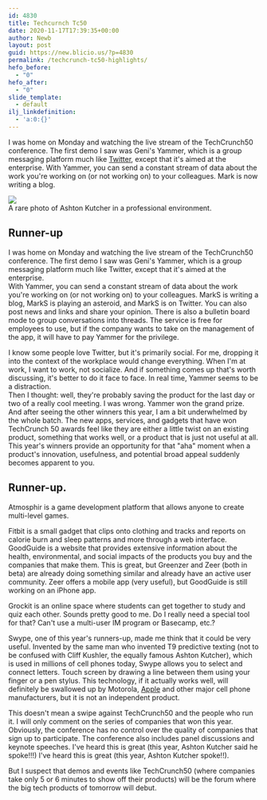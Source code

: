 ```yaml
---
id: 4830
title: Techcurnch Tc50
date: 2020-11-17T17:39:35+00:00
author: Newb
layout: post
guid: https://new.blicio.us/?p=4830
permalink: /techcrunch-tc50-highlights/
hefo_before:
  - "0"
hefo_after:
  - "0"
slide_template:
  - default
ilj_linkdefinition:
  - 'a:0:{}'
---
```

I was home on Monday and watching the live stream of the TechCrunch50 conference. The first demo I saw was Geni's Yammer, which is a group messaging platform much like [Twitter](https://new.blicio.us/how-to-promote-your-startup-using-twitter/), except that it's aimed at the enterprise. With Yammer, you can send a constant stream of data about the work you're working on (or not working on) to your colleagues. Mark is now writing a blog.

![](https://web.archive.org/web/20090120041117im_/http://farm4.static.flickr.com/3152/2843845967_f509bbedcd.jpg?v=0)  
A rare photo of Ashton Kutcher in a professional environment.

## Runner-up

I was home on Monday and watching the live stream of the TechCrunch50 conference. The first demo I saw was Geni's Yammer, which is a group messaging platform much like Twitter, except that it's aimed at the enterprise.  
With Yammer, you can send a constant stream of data about the work you're working on (or not working on) to your colleagues. MarkS is writing a blog, MarkS is playing an asteroid, and MarkS is on Twitter. You can also post news and links and share your opinion. There is also a bulletin board mode to group conversations into threads. The service is free for employees to use, but if the company wants to take on the management of the app, it will have to pay Yammer for the privilege.

I know some people love Twitter, but it's primarily social. For me, dropping it into the context of the workplace would change everything. When I'm at work, I want to work, not socialize. And if something comes up that's worth discussing, it's better to do it face to face. In real time, Yammer seems to be a distraction.  
Then I thought: well, they're probably saving the product for the last day or two of a really cool meeting. I was wrong. Yammer won the grand prize. And after seeing the other winners this year, I am a bit underwhelmed by the whole batch. The new apps, services, and gadgets that have won TechCrunch 50 awards feel like they are either a little twist on an existing product, something that works well, or a product that is just not useful at all. This year's winners provide an opportunity for that "aha" moment when a product's innovation, usefulness, and potential broad appeal suddenly becomes apparent to you.

## Runner-up.

Atmosphir is a game development platform that allows anyone to create multi-level games.

Fitbit is a small gadget that clips onto clothing and tracks and reports on calorie burn and sleep patterns and more through a web interface.  
GoodGuide is a website that provides extensive information about the health, environmental, and social impacts of the products you buy and the companies that make them. This is great, but Greenzer and Zeer (both in beta) are already doing something similar and already have an active user community. Zeer offers a mobile app (very useful), but GoodGuide is still working on an iPhone app.

Grockit is an online space where students can get together to study and quiz each other. Sounds pretty good to me. Do I really need a special tool for that? Can't use a multi-user IM program or Basecamp, etc.?

Swype, one of this year's runners-up, made me think that it could be very useful. Invented by the same man who invented T9 predictive texting (not to be confused with Cliff Kushler, the equally famous Ashton Kutcher), which is used in millions of cell phones today, Swype allows you to select and connect letters. Touch screen by drawing a line between them using your finger or a pen stylus. This technology, if it actually works well, will definitely be swallowed up by Motorola, [Apple](https://new.blicio.us/the-humble-beginnings-of-apple/) and other major cell phone manufacturers, but it is not an independent product.

This doesn't mean a swipe against TechCrunch50 and the people who run it. I will only comment on the series of companies that won this year. Obviously, the conference has no control over the quality of companies that sign up to participate. The conference also includes panel discussions and keynote speeches. I've heard this is great (this year, Ashton Kutcher said he spoke!!!) I've heard this is great (this year, Ashton Kutcher spoke!!).

But I suspect that demos and events like TechCrunch50 (where companies take only 5 or 6 minutes to show off their products) will be the forum where the big tech products of tomorrow will debut.